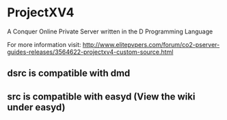 # ProjectXV4
A Conquer Online Private Server written in the D Programming Language

For more information visit:
http://www.elitepvpers.com/forum/co2-pserver-guides-releases/3564622-projectxv4-custom-source.html


## dsrc is compatible with dmd
## src is compatible with easyd (View the wiki under easyd)
